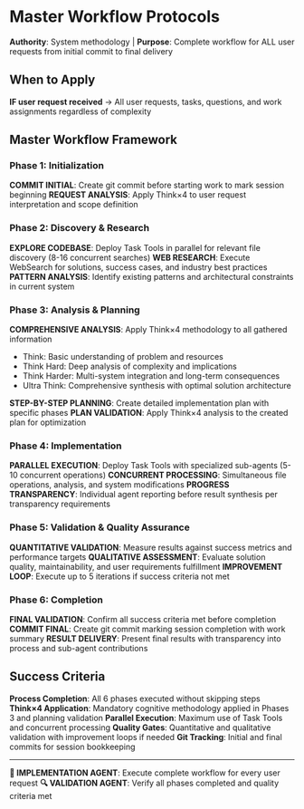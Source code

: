 # Master Workflow Protocols

**Authority**: System methodology | **Purpose**: Complete workflow for ALL user requests from initial commit to final delivery

## When to Apply
**IF user request received** → All user requests, tasks, questions, and work assignments regardless of complexity

## Master Workflow Framework

### Phase 1: Initialization
**COMMIT INITIAL**: Create git commit before starting work to mark session beginning
**REQUEST ANALYSIS**: Apply Think×4 to user request interpretation and scope definition

### Phase 2: Discovery & Research
**EXPLORE CODEBASE**: Deploy Task Tools in parallel for relevant file discovery (8-16 concurrent searches)
**WEB RESEARCH**: Execute WebSearch for solutions, success cases, and industry best practices
**PATTERN ANALYSIS**: Identify existing patterns and architectural constraints in current system

### Phase 3: Analysis & Planning
**COMPREHENSIVE ANALYSIS**: Apply Think×4 methodology to all gathered information
- Think: Basic understanding of problem and resources
- Think Hard: Deep analysis of complexity and implications
- Think Harder: Multi-system integration and long-term consequences  
- Ultra Think: Comprehensive synthesis with optimal solution architecture

**STEP-BY-STEP PLANNING**: Create detailed implementation plan with specific phases
**PLAN VALIDATION**: Apply Think×4 analysis to the created plan for optimization

### Phase 4: Implementation
**PARALLEL EXECUTION**: Deploy Task Tools with specialized sub-agents (5-10 concurrent operations)
**CONCURRENT PROCESSING**: Simultaneous file operations, analysis, and system modifications
**PROGRESS TRANSPARENCY**: Individual agent reporting before result synthesis per transparency requirements

### Phase 5: Validation & Quality Assurance
**QUANTITATIVE VALIDATION**: Measure results against success metrics and performance targets
**QUALITATIVE ASSESSMENT**: Evaluate solution quality, maintainability, and user requirements fulfillment
**IMPROVEMENT LOOP**: Execute up to 5 iterations if success criteria not met

### Phase 6: Completion
**FINAL VALIDATION**: Confirm all success criteria met before completion
**COMMIT FINAL**: Create git commit marking session completion with work summary
**RESULT DELIVERY**: Present final results with transparency into process and sub-agent contributions

## Success Criteria
**Process Completion**: All 6 phases executed without skipping steps
**Think×4 Application**: Mandatory cognitive methodology applied in Phases 3 and planning validation
**Parallel Execution**: Maximum use of Task Tools and concurrent processing
**Quality Gates**: Quantitative and qualitative validation with improvement loops if needed
**Git Tracking**: Initial and final commits for session bookkeeping

---

**🤖 IMPLEMENTATION AGENT**: Execute complete workflow for every user request
**🔍 VALIDATION AGENT**: Verify all phases completed and quality criteria met